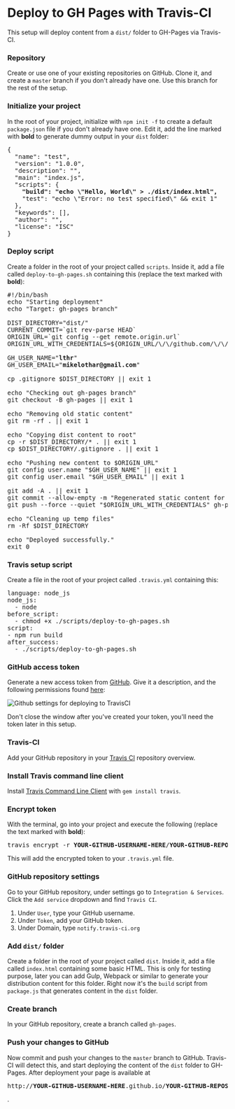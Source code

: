 # Deploy to GH Pages with Travis-CI

This setup will deploy content from a `dist/` folder to GH-Pages via Travis-CI.

### Repository
Create or use one of your existing repositories on GitHub. Clone it, and create a `master` branch if you don't already have one. Use this branch for the rest of the setup.

### Initialize your project
In the root of your project, initialize with `npm init -f` to create a default `package.json` file if you don't already have one. Edit it, add the line marked with **bold** to generate dummy output in your `dist` folder:

<pre>
{
  "name": "test",
  "version": "1.0.0",
  "description": "",
  "main": "index.js",
  "scripts": {
    <b>"build": "echo \"Hello, World\" > ./dist/index.html",</b>
    "test": "echo \"Error: no test specified\" && exit 1"
  },
  "keywords": [],
  "author": "",
  "license": "ISC"
}
</pre>

### Deploy script
Create a folder in the root of your project called `scripts`. Inside it, add a file called `deploy-to-gh-pages.sh` containing this (replace the text marked with **bold**):

<pre>
#!/bin/bash
echo "Starting deployment"
echo "Target: gh-pages branch"

DIST_DIRECTORY="dist/"
CURRENT_COMMIT=`git rev-parse HEAD`
ORIGIN_URL=`git config --get remote.origin.url`
ORIGIN_URL_WITH_CREDENTIALS=${ORIGIN_URL/\/\/github.com/\/\/$GITHUB_TOKEN@github.com}

GH_USER_NAME="<b>lthr</b>"
GH_USER_EMAIL="<b>mikelothar@gmail.com</b>"

cp .gitignore $DIST_DIRECTORY || exit 1

echo "Checking out gh-pages branch"
git checkout -B gh-pages || exit 1

echo "Removing old static content"
git rm -rf . || exit 1

echo "Copying dist content to root"
cp -r $DIST_DIRECTORY/* . || exit 1
cp $DIST_DIRECTORY/.gitignore . || exit 1

echo "Pushing new content to $ORIGIN_URL"
git config user.name "$GH_USER_NAME" || exit 1
git config user.email "$GH_USER_EMAIL" || exit 1

git add -A . || exit 1
git commit --allow-empty -m "Regenerated static content for $CURRENT_COMMIT" || exit 1
git push --force --quiet "$ORIGIN_URL_WITH_CREDENTIALS" gh-pages > /dev/null 2>&1

echo "Cleaning up temp files"
rm -Rf $DIST_DIRECTORY

echo "Deployed successfully."
exit 0
</pre>


### Travis setup script
Create a file in the root of your project called `.travis.yml` containing this:

<pre>
language: node_js
node_js:
  - node
before_script:
  - chmod +x ./scripts/deploy-to-gh-pages.sh
script:
- npm run build
after_success:
  - ./scripts/deploy-to-gh-pages.sh
</pre>

### GitHub access token
Generate a new access token from [GitHub](https://github.com/settings/tokens/new). Give it a description, and the following permissions found [here](https://docs.travis-ci.com/user/github-oauth-scopes/):

![Github settings for deploying to TravisCI](https://i.imgur.com/susyCJ3.png)

Don't close the window after you've created your token, you'll need the token later in this setup.

### Travis-CI
Add your GitHub repository in your [Travis CI](https://travis-ci.org/profile) repository overview.

### Install Travis command line client
Install [Travis Command Line Client](https://github.com/travis-ci/travis.rb#readme) with `gem install travis`.

### Encrypt token
With the terminal, go into your project and execute the following (replace the text marked with **bold**):
<pre>
travis encrypt -r <b>YOUR-GITHUB-USERNAME-HERE</b>/<b>YOUR-GITHUB-REPOSITORY-NAME-HERE</b> GITHUB_TOKEN=<b>YOUR-GITHUB-TOKEN-HERE</b> --add
</pre>
This will add the encrypted token to your `.travis.yml` file.

### GitHub repository settings
Go to your GitHub repository, under settings go to `Integration & Services`. Click the `Add service` dropdown and find `Travis CI`.

1. Under `User`, type your GitHub username.
2. Under `Token`, add your GitHub token.
3. Under Domain, type `notify.travis-ci.org`

### Add `dist/` folder
Create a folder in the root of your project called `dist`. Inside it, add a file called `index.html` containing some basic HTML. This is only for testing purpose, later you can add Gulp, Webpack or similar to generate your distribution content for this folder. Right now it's the `build` script from `package.js` that generates content in the `dist` folder.

### Create branch
In your GitHub repository, create a branch called `gh-pages`.

### Push your changes to GitHub
Now commit and push your changes to the `master` branch to GitHub. Travis-CI will detect this, and start deploying the content of the `dist` folder to GH-Pages. After deployment your page is available at <pre>http://<b>YOUR-GITHUB-USERNAME-HERE</b>.github.io/<b>YOUR-GITHUB-REPOSITORY-NAME-HERE</b></pre>.

